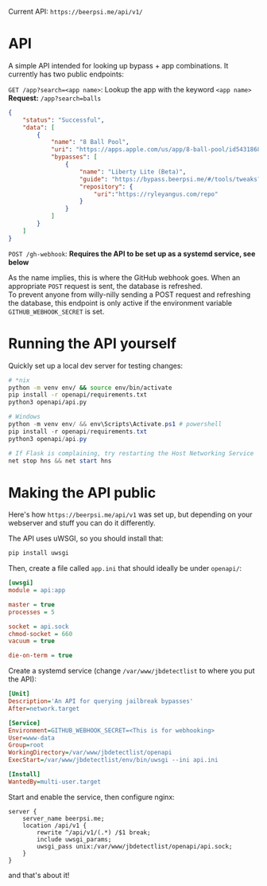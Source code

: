 Current API: `https://beerpsi.me/api/v1/`

# API
A simple API intended for looking up bypass + app combinations. It currently has two public endpoints:

`GET /app?search=<app name>`: Lookup the app with the keyword `<app name>`  
**Request:** `/app?search=balls`
```json
{
    "status": "Successful",
    "data": [
        {
            "name": "8 Ball Pool",
            "uri": "https://apps.apple.com/us/app/8-ball-pool/id543186831",
            "bypasses": [
                {
                    "name": "Liberty Lite (Beta)",
                    "guide": "https://bypass.beerpsi.me/#/tools/tweaks?id=liberty-lite-beta",
                    "repository": {
                        "uri":"https://ryleyangus.com/repo"
                    }
                }
            ]
        }
    ]
}
```

`POST /gh-webhook`: 
**Requires the API to be set up as a systemd service, see below**

As the name implies, this is where the GitHub webhook goes. When an appropriate `POST` request is sent, the database is refreshed.  
To prevent anyone from willy-nilly sending a POST request and refreshing the database, this endpoint is only active if the environment variable `GITHUB_WEBHOOK_SECRET` is set.


# Running the API yourself
Quickly set up a local dev server for testing changes:
```bash
# *nix
python -m venv env/ && source env/bin/activate
pip install -r openapi/requirements.txt
python3 openapi/api.py
```

```powershell
# Windows
python -m venv env/ && env\Scripts\Activate.ps1 # powershell
pip install -r openapi/requirements.txt
python3 openapi/api.py

# If Flask is complaining, try restarting the Host Networking Service
net stop hns && net start hns
```


# Making the API public
Here's how `https://beerpsi.me/api/v1` was set up, but depending on your webserver and stuff you can do it differently.

The API uses uWSGI, so you should install that:
```bash
pip install uwsgi
```

Then, create a file called `app.ini` that should ideally be under `openapi/`:
```ini
[uwsgi]
module = api:app

master = true
processes = 5

socket = api.sock
chmod-socket = 660
vacuum = true

die-on-term = true
```

Create a systemd service (change `/var/www/jbdetectlist` to where you put the API):
```ini
[Unit]
Description='An API for querying jailbreak bypasses'
After=network.target

[Service]
Environment=GITHUB_WEBHOOK_SECRET=<This is for webhooking>
User=www-data
Group=root
WorkingDirectory=/var/www/jbdetectlist/openapi
ExecStart=/var/www/jbdetectlist/env/bin/uwsgi --ini api.ini

[Install]
WantedBy=multi-user.target
```

Start and enable the service, then configure nginx:
```nginx
server {
    server_name beerpsi.me;
    location /api/v1 {
        rewrite ^/api/v1/(.*) /$1 break;
        include uwsgi_params;
        uwsgi_pass unix:/var/www/jbdetectlist/openapi/api.sock;
    }
}
```

and that's about it!
